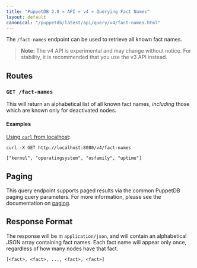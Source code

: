 ```yaml
---
title: "PuppetDB 2.0 » API » v4 » Querying Fact Names"
layout: default
canonical: "/puppetdb/latest/api/query/v4/fact-names.html"
---
```


[curl]: ../curl.html#using-curl-from-localhost-non-sslhttp
[paging]: ./paging.html

The `/fact-names` endpoint can be used to retrieve all known fact names.

> **Note:** The v4 API is experimental and may change without notice. For stability, it is recommended that you use the v3 API instead.

## Routes

### `GET /fact-names`

This will return an alphabetical list of all known fact names, *including* those which are
known only for deactivated nodes.

#### Examples

[Using `curl` from localhost][curl]:

    curl -X GET http://localhost:8080/v4/fact-names

    ["kernel", "operatingsystem", "osfamily", "uptime"]

## Paging

This query endpoint supports paged results via the common PuppetDB paging
query parameters.  For more information, please see the documentation
on [paging][paging].

## Response Format

The response will be in `application/json`, and will contain an alphabetical
JSON array containing fact names. Each fact name will appear only once,
regardless of how many nodes have that fact.

    [<fact>, <fact>, ..., <fact>, <fact>]
